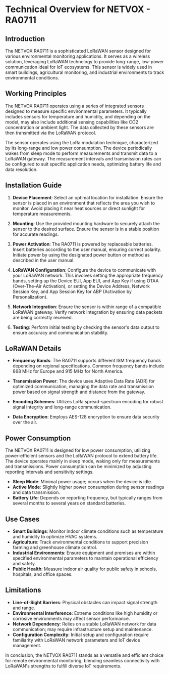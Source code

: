 # Technical Overview for NETVOX - RA0711

## Introduction

The NETVOX RA0711 is a sophisticated LoRaWAN sensor designed for various environmental monitoring applications. It serves as a wireless solution, leveraging LoRaWAN technology to provide long-range, low-power communication ideal for IoT ecosystems. This sensor is widely used in smart buildings, agricultural monitoring, and industrial environments to track environmental conditions.

## Working Principles

The NETVOX RA0711 operates using a series of integrated sensors designed to measure specific environmental parameters. It typically includes sensors for temperature and humidity, and depending on the model, may also include additional sensing capabilities like CO2 concentration or ambient light. The data collected by these sensors are then transmitted via the LoRaWAN protocol.

The sensor operates using the LoRa modulation technique, characterized by its long-range and low power consumption. The device periodically wakes from sleep mode to perform measurements and transmit data to a LoRaWAN gateway. The measurement intervals and transmission rates can be configured to suit specific application needs, optimizing battery life and data resolution.

## Installation Guide

1. **Device Placement**: Select an optimal location for installation. Ensure the sensor is placed in an environment that reflects the area you wish to monitor. Avoid placing it near heat sources or direct sunlight for temperature measurements.
   
2. **Mounting**: Use the provided mounting hardware to securely attach the sensor to the desired surface. Ensure the sensor is in a stable position for accurate readings.

3. **Power Activation**: The RA0711 is powered by replaceable batteries. Insert batteries according to the user manual, ensuring correct polarity. Initiate power by using the designated power button or method as described in the user manual.

4. **LoRaWAN Configuration**: Configure the device to communicate with your LoRaWAN network. This involves setting the appropriate frequency bands, setting up the Device EUI, App EUI, and App Key if using OTAA (Over-The-Air Activation), or setting the Device Address, Network Session Key, and App Session Key for ABP (Activation by Personalization).

5. **Network Integration**: Ensure the sensor is within range of a compatible LoRaWAN gateway. Verify network integration by ensuring data packets are being correctly received.

6. **Testing**: Perform initial testing by checking the sensor's data output to ensure accuracy and communication stability.

## LoRaWAN Details

- **Frequency Bands**: The RA0711 supports different ISM frequency bands depending on regional specifications. Common frequency bands include 868 MHz for Europe and 915 MHz for North America.
  
- **Transmission Power**: The device uses Adaptive Data Rate (ADR) for optimized communication, managing the data rate and transmission power based on signal strength and distance from the gateway.

- **Encoding Schemes**: Utilizes LoRa spread-spectrum encoding for robust signal integrity and long-range communication.

- **Data Encryption**: Employs AES-128 encryption to ensure data security over the air.

## Power Consumption

The NETVOX RA0711 is designed for low power consumption, utilizing power-efficient sensors and the LoRaWAN protocol to extend battery life. The device operates mainly in sleep mode, waking only for measurements and transmissions. Power consumption can be minimized by adjusting reporting intervals and sensitivity settings.

- **Sleep Mode**: Minimal power usage; occurs when the device is idle.
- **Active Mode**: Slightly higher power consumption during sensor readings and data transmission.
- **Battery Life**: Depends on reporting frequency, but typically ranges from several months to several years on standard batteries.

## Use Cases

- **Smart Buildings**: Monitor indoor climate conditions such as temperature and humidity to optimize HVAC systems.
- **Agriculture**: Track environmental conditions to support precision farming and greenhouse climate control.
- **Industrial Environments**: Ensure equipment and premises are within specified environmental parameters to maintain operational efficiency and safety.
- **Public Health**: Measure indoor air quality for public safety in schools, hospitals, and office spaces.

## Limitations

- **Line-of-Sight Barriers**: Physical obstacles can impact signal strength and range.
- **Environmental Interference**: Extreme conditions like high humidity or corrosive environments may affect sensor performance.
- **Network Dependency**: Relies on a stable LoRaWAN network for data communication; may require infrastructure setup and maintenance.
- **Configuration Complexity**: Initial setup and configuration require familiarity with LoRaWAN network parameters and IoT device management.

In conclusion, the NETVOX RA0711 stands as a versatile and efficient choice for remote environmental monitoring, blending seamless connectivity with LoRaWAN's strengths to fulfill diverse IoT requirements.